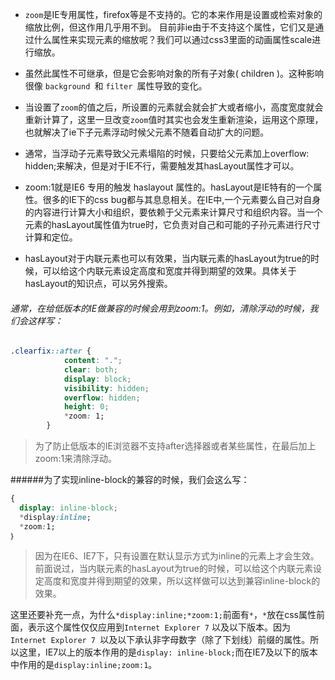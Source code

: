 * ``zoom``是IE专用属性，firefox等是不支持的。它的本来作用是设置或检索对象的缩放比例，但这作用几乎用不到。 目前非ie由于不支持这个属性，它们又是通过什么属性来实现元素的缩放呢？我们可以通过css3里面的动画属性scale进行缩放。

* 虽然此属性不可继承，但是它会影响对象的所有子对象( children )。这种影响很像 ``background ``和 ``filter ``属性导致的变化。

* 当设置了``zoom``的值之后，所设置的元素就会就会扩大或者缩小，高度宽度就会重新计算了，这里一旦改变``zoom``值时其实也会发生重新渲染，运用这个原理，也就解决了ie下子元素浮动时候父元素不随着自动扩大的问题。

* 通常，当浮动子元素导致父元素塌陷的时候，只要给父元素加上overflow: hidden;来解决，但是对于IE不行，需要触发其hasLayout属性才可以。 

* zoom:1就是IE6 专用的触发 haslayout 属性的。hasLayout是IE特有的一个属性。很多的IE下的css bug都与其息息相关。在IE中,一个元素要么自己对自身的内容进行计算大小和组织，要依赖于父元素来计算尺寸和组织内容。当一个元素的hasLayout属性值为true时，它负责对自己和可能的子孙元素进行尺寸计算和定位。

* hasLayout对于内联元素也可以有效果，当内联元素的hasLayout为true的时候，可以给这个内联元素设定高度和宽度并得到期望的效果。具体关于hasLayout的知识点，可以另外搜索。

###### 通常，在给低版本的IE做兼容的时候会用到zoom:1。例如，清除浮动的时候，我们会这样写：

```css
.clearfix::after {
            content: ".";
            clear: both;
            display: block;
            visibility: hidden;
            overflow: hidden;
            height: 0;
            *zoom: 1;
        }
```
>为了防止低版本的IE浏览器不支持after选择器或者某些属性，在最后加上zoom:1来清除浮动。

 ######为了实现inline-block的兼容的时候，我们会这么写：
```css
{
  display: inline-block;
  *display:inline;
  *zoom:1;
｝

```
>因为在IE6、IE7下，只有设置在默认显示方式为inline的元素上才会生效。前面说过，当内联元素的hasLayout为true的时候，可以给这个内联元素设定高度和宽度并得到期望的效果，所以这样做可以达到兼容inline-block的效果。

这里还要补充一点，为什么``*display:inline;*zoom:1;``前面有``*``，``*``放在css属性前面，表示这个属性仅仅应用到``Internet Explorer 7`` 以及以下版本。因为``Internet Explorer 7 ``以及以下承认非字母数字（除了下划线）前缀的属性。所以这里，IE7以上的版本作用的是``display: inline-block;``而在IE7及以下的版本中作用的是``display:inline;zoom:1``。
